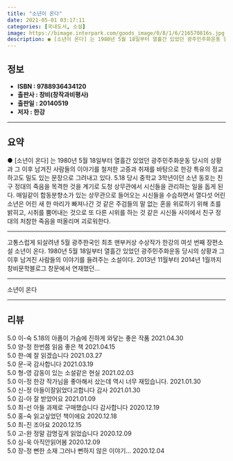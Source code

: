 ```yaml
---
title: "소년이 온다"
date: 2021-05-01 03:17:11
categories: [국내도서, 소설]
image: https://bimage.interpark.com/goods_image/0/8/1/6/216570816s.jpg
description: ● [소년이 온다] 는 1980년 5월 18일부터 열흘간 있었던 광주민주화운동 당시의 상황과 그 이후 남겨진 사람들의 이야기를 철저한 고증과 취재를 바탕으로 한강 특유의 정교하고도 밀도 있는 문장으로 그려내고 있다. 5.18 당시 중학교 3학년이던 소년 동호는 친구 정대의 죽음을 목격
---
```


## **정보**

- **ISBN : 9788936434120**
- **출판사 : 창비(창작과비평사)**
- **출판일 : 20140519**
- **저자 : 한강**

------



## **요약**

●  [소년이 온다] 는 1980년 5월 18일부터 열흘간 있었던 광주민주화운동 당시의 상황과 그 이후 남겨진 사람들의 이야기를 철저한 고증과 취재를 바탕으로 한강 특유의 정교하고도 밀도 있는 문장으로 그려내고 있다. 5.18 당시 중학교 3학년이던 소년 동호는 친구 정대의 죽음을 목격한 것을 계기로 도청 상무관에서 시신들을 관리하는 일을 돕게 된다. 매일같이 합동분향소가 있는 상무관으로 들어오는 시신들을 수습하면서 열다섯 어린 소년은 어린 새 한 마리가 빠져나간 것 같은 주검들의 말 없는 혼을 위로하기 위해 초를 밝히고, 시취를 뿜어내는 것으로 또 다른 시위를 하는 것 같은 시신들 사이에서 친구 정대의 처참한 죽음을 떠올리며 괴로워한다.

------

고통스럽게 되살려낸 5월 광주한국인 최초 맨부커상 수상작가 한강의 여섯 번째 장편소설 소년이 온다. 1980년 5월 18일부터 열흘간 있었던 광주민주화운동 당시의 상황과 그 이후 남겨진 사람들의 이야기를 들려주는 소설이다. 2013년 11월부터 2014년 1월까지 창비문학블로그 창문에서 연재했던... 

------


소년이 온다 

------


## **리뷰** 

5.0 이-숙 5.18의 아픔이 가슴에 진하게 와닿는 좋은 작품 2021.04.30 <br/>5.0 양-정 한번쯤 읽음 좋은 책 2021.04.15 <br/>5.0 한-예 잘 읽겠습니다 2021.03.27 <br/>5.0 문-국 감사합니다 2021.03.19 <br/>5.0 형-영 감동이 있는 소설같은 현실 2021.02.03 <br/>5.0 이-정 한강 작가님을 좋아해서 샀는데 역시 너무 재밌습니다. 2021.01.30 <br/>5.0 신-정 아들이잘읽었다고합니다 감사 2021.01.30 <br/>5.0 김-아 잘 받았어요 2021.01.09 <br/>5.0 최-선 아들 과제로 구매했습니다 감사합니다 2020.12.19 <br/>5.0 홍-숙 읽고싶었던 책이에요 2020.12.18 <br/>5.0 최-진 조아요 2020.12.15 <br/>5.0 고-완 정말 감명깊게 읽었습니다 2020.12.09 <br/>5.0 심-욱 아직안읽어봄 2020.12.09 <br/>5.0 장-정 뻔한 소재 그러나 뻔하지 않은 이야기... 2020.12.04 <br/>
